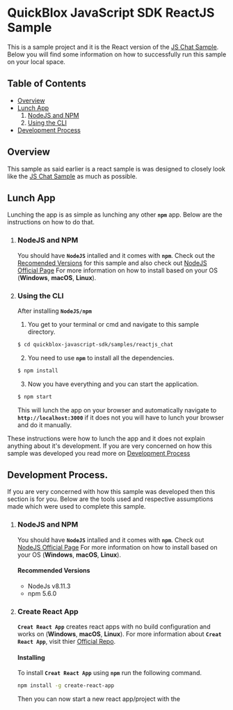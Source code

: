 # QuickBlox JavaScript SDK ReactJS Sample

This is a sample project and it is the React version of the [JS Chat Sample](https://github.com/QuickBlox/quickblox-javascript-sdk/tree/gh-pages/samples).
Below you will find some information on how to successfully run this sample on your local space.

## Table of Contents
- [Overview](##overview)
- [Lunch App](##lunch-app)
    1. [NodeJS and NPM](###nodejs-and-npm)
    2. [Using the CLI](###using-the-cli)
- [Development Process](#development-process.)


## Overview
This sample as said earlier is a react sample is was designed to closely look like the [JS Chat Sample](https://github.com/QuickBlox/quickblox-javascript-sdk/tree/gh-pages/samples) as much as possible.


## Lunch App
Lunching the app is as simple as lunching any other **`npm`** app. Below are the instructions on how to do that.

1. ### NodeJS and NPM
    You should have **`NodeJS`** intalled and it comes with **`npm`**. Check out the [Recomended Versions](###recommended-versions) for this sample and also check out [NodeJS Official Page](https://nodejs.org/en/) For more information on how to install based on your OS (**Windows**, **macOS**, **Linux**).

2. ### Using the CLI
    After installing **`NodeJS/npm`** 
    1. You get to your terminal or cmd and navigate to this sample directory.
    ```sh
    $ cd quickblox-javascript-sdk/samples/reactjs_chat
    ```
    2. You need to use **`npm`** to install all the dependencies.
    ```sh
    $ npm install
    ```
    3. Now you have everything and you can start the application.
    ```sh
    $ npm start
    ```
    This will lunch the app on your browser and automatically navigate to **`http://localhost:3000`** if it does not you will have to lunch your browser and do it manually. 

These instructions were how to lunch the app and it does not explain anything about it's development. If you are very concerned on how this sample was developed you read more on [Development Process](#DevelopmentProcess.)

## Development Process.
If you are very concerned with how this sample was developed then this section is for you. Below are the tools used and respective assumptions made which were used to complete this sample.

1. ### NodeJS and NPM
    You should have **`NodeJS`** intalled and it comes with **`npm`**. Check out [NodeJS Official Page](https://nodejs.org/en/) For more information on how to install based on your OS (**Windows**, **macOS**, **Linux**). 
    #### Recommended Versions
    - NodeJs v8.11.3
    - npm 5.6.0

2. ### Create React App
    **`Creat React App`** creates react apps with no build configuration and works on (**Windows**, **macOS**, **Linux**). For more information about **`Creat React App`**, visit thier [Official Repo](https://github.com/facebook/create-react-app).

    #### Installing
    To install **`Creat React App`** using **`npm`** run the following command.
    ```sh
    npm install -g create-react-app
    ```
    Then you can now start a new react app/project with the 
